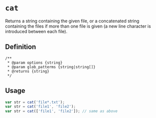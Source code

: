 # `cat`
     
Returns a string containing the given file, or a concatenated string
containing the files if more than one file is given (a new line character is
introduced between each file).
     
## Definition
  
    /**
     * @param options {string}
     * @param glob_patterms {string|string[]}
     * @returns {string}
     */
     
## Usage

```javascript
var str = cat('file*.txt');
var str = cat('file1', 'file2');
var str = cat(['file1', 'file2']); // same as above
```